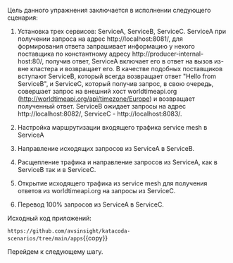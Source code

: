Цель данного упражнения заключается в исполнении следующего сценария:

1) Установка трех сервисов: ServiceA, ServiceB, ServiceC. ServiceA при получении запроса на адрес http://localhost:8081/, для формирования ответа запрашивает информацию у некого поставщика по константному адресу http://producer-internal-host:80/, получив ответ, ServiceA включает его в ответ на вызов из-вне кластера и возвращает его. В качестве подобных поставщиков вступают ServiceB, который всегда возвращает ответ "Hello from ServiceB", и ServiceC, который получив запрос, в свою очередь, совершает запрос на внешний хост worldtimeapi.org (http://worldtimeapi.org/api/timezone/Europe) и возвращает полученный ответ. ServiceB ожидает запросы на адрес http://localhost:8082/, ServiceC - http://localhost:8083/.

2) Настройка маршрутизации входящего трафика service mesh в ServiceA

3) Направление исходящих запросов из ServiceA в ServiceB.

4) Расщепление трафика и направление запросов из ServiceA, как в ServiceB так и в ServiceC.

5) Открытие исходящего трафика из service mesh для получения ответов из worldtimeapi.org на запросы из ServiceC.

6) Перевод 100% запросов из ServiceA в ServiceC.

Исходный код приложений:

`https://github.com/avsinsight/katacoda-scenarios/tree/main/apps`{{copy}}

Перейдем к следующему шагу.